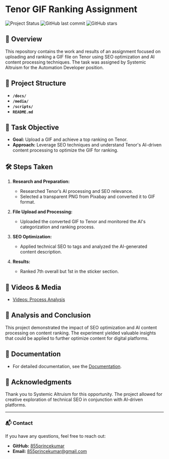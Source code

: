 # Tenor GIF Ranking Assignment

![Project Status](https://img.shields.io/badge/status-completed-brightgreen)
![GitHub last commit](https://img.shields.io/github/last-commit/your-username/Tenor-GIF-Ranking-Assignment)
![GitHub stars](https://img.shields.io/github/stars/your-username/Tenor-GIF-Ranking-Assignment?style=social)

## 📄 Overview
This repository contains the work and results of an assignment focused on uploading and ranking a GIF file on Tenor using SEO optimization and AI content processing techniques. The task was assigned by Systemic Altruism for the Automation Developer position.

## 📂 Project Structure

- **`/docs/`**
- **`/media/`**
- **`/scripts/`** 
- **`README.md`** 

## 🚀 Task Objective
- **Goal:** Upload a GIF and achieve a top ranking on Tenor.
- **Approach:** Leverage SEO techniques and understand Tenor's AI-driven content processing to optimize the GIF for ranking.

## 🛠️ Steps Taken

1. **Research and Preparation:**
   - Researched Tenor’s AI processing and SEO relevance.
   - Selected a transparent PNG from Pixabay and converted it to GIF format.

2. **File Upload and Processing:**
   - Uploaded the converted GIF to Tenor and monitored the AI's categorization and ranking process.

3. **SEO Optimization:**
   - Applied technical SEO to tags and analyzed the AI-generated content description.

4. **Results:**
   - Ranked 7th overall but 1st in the sticker section.

## 🎥 Videos & Media
- [Videos: Process Analysis](media/)


## 🧠 Analysis and Conclusion
This project demonstrated the impact of SEO optimization and AI content processing on content ranking. The experiment yielded valuable insights that could be applied to further optimize content for digital platforms.

## 📜 Documentation
- For detailed documentation, see the [Documentation](docs/documentation.pdf).

## 🌟 Acknowledgments
Thank you to Systemic Altruism for this opportunity. The project allowed for creative exploration of technical SEO in conjunction with AI-driven platforms.

---

### 📬 Contact
If you have any questions, feel free to reach out:

- **GitHub:** [855princekumar](https://github.com/855princekumar)
- **Email:** 855princekumar@gmail.com

